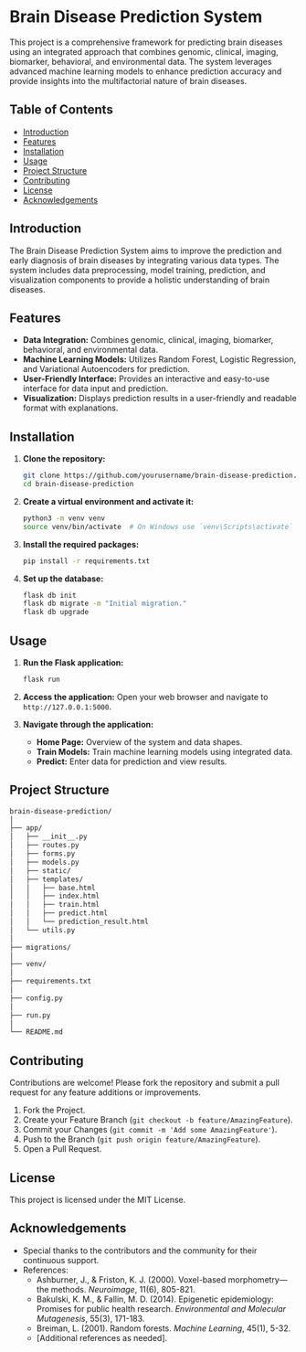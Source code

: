 # Brain Disease Prediction System

This project is a comprehensive framework for predicting brain diseases using an integrated approach that combines genomic, clinical, imaging, biomarker, behavioral, and environmental data. The system leverages advanced machine learning models to enhance prediction accuracy and provide insights into the multifactorial nature of brain diseases.

## Table of Contents
- [Introduction](#introduction)
- [Features](#features)
- [Installation](#installation)
- [Usage](#usage)
- [Project Structure](#project-structure)
- [Contributing](#contributing)
- [License](#license)
- [Acknowledgements](#acknowledgements)

## Introduction
The Brain Disease Prediction System aims to improve the prediction and early diagnosis of brain diseases by integrating various data types. The system includes data preprocessing, model training, prediction, and visualization components to provide a holistic understanding of brain diseases.

## Features
- **Data Integration:** Combines genomic, clinical, imaging, biomarker, behavioral, and environmental data.
- **Machine Learning Models:** Utilizes Random Forest, Logistic Regression, and Variational Autoencoders for prediction.
- **User-Friendly Interface:** Provides an interactive and easy-to-use interface for data input and prediction.
- **Visualization:** Displays prediction results in a user-friendly and readable format with explanations.

## Installation
1. **Clone the repository:**
    ```bash
    git clone https://github.com/yourusername/brain-disease-prediction.git
    cd brain-disease-prediction
    ```

2. **Create a virtual environment and activate it:**
    ```bash
    python3 -m venv venv
    source venv/bin/activate  # On Windows use `venv\Scripts\activate`
    ```

3. **Install the required packages:**
    ```bash
    pip install -r requirements.txt
    ```

4. **Set up the database:**
    ```bash
    flask db init
    flask db migrate -m "Initial migration."
    flask db upgrade
    ```

## Usage
1. **Run the Flask application:**
    ```bash
    flask run
    ```

2. **Access the application:**
    Open your web browser and navigate to `http://127.0.0.1:5000`.

3. **Navigate through the application:**
    - **Home Page:** Overview of the system and data shapes.
    - **Train Models:** Train machine learning models using integrated data.
    - **Predict:** Enter data for prediction and view results.

## Project Structure
```bash
brain-disease-prediction/
│
├── app/
│   ├── __init__.py
│   ├── routes.py
│   ├── forms.py
│   ├── models.py
│   ├── static/
│   ├── templates/
│   │   ├── base.html
│   │   ├── index.html
│   │   ├── train.html
│   │   ├── predict.html
│   │   └── prediction_result.html
│   └── utils.py
│
├── migrations/
│
├── venv/
│
├── requirements.txt
│
├── config.py
│
├── run.py
│
└── README.md
```

## Contributing
Contributions are welcome! Please fork the repository and submit a pull request for any feature additions or improvements.

1. Fork the Project.
2. Create your Feature Branch (`git checkout -b feature/AmazingFeature`).
3. Commit your Changes (`git commit -m 'Add some AmazingFeature'`).
4. Push to the Branch (`git push origin feature/AmazingFeature`).
5. Open a Pull Request.

## License
This project is licensed under the MIT License. 

## Acknowledgements
- Special thanks to the contributors and the community for their continuous support.
- References:
    - Ashburner, J., & Friston, K. J. (2000). Voxel-based morphometry—the methods. *Neuroimage*, 11(6), 805-821.
    - Bakulski, K. M., & Fallin, M. D. (2014). Epigenetic epidemiology: Promises for public health research. *Environmental and Molecular Mutagenesis*, 55(3), 171-183.
    - Breiman, L. (2001). Random forests. *Machine Learning*, 45(1), 5-32.
    - [Additional references as needed].

